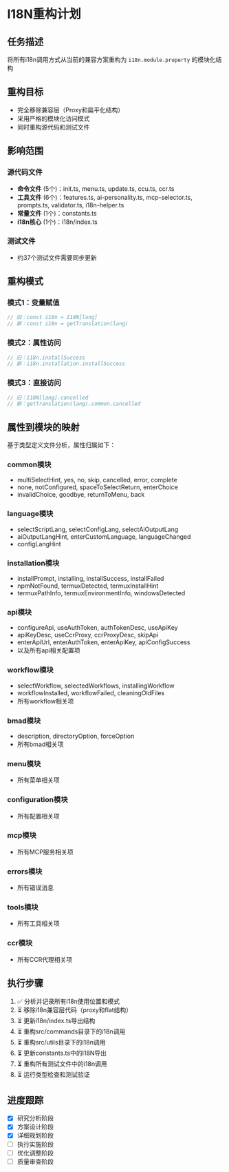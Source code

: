 # I18N重构计划

## 任务描述
将所有i18n调用方式从当前的兼容方案重构为 `i18n.module.property` 的模块化结构

## 重构目标
- 完全移除兼容层（Proxy和扁平化结构）
- 采用严格的模块化访问模式
- 同时重构源代码和测试文件

## 影响范围

### 源代码文件
- **命令文件** (5个)：init.ts, menu.ts, update.ts, ccu.ts, ccr.ts
- **工具文件** (6个)：features.ts, ai-personality.ts, mcp-selector.ts, prompts.ts, validator.ts, i18n-helper.ts
- **常量文件** (1个)：constants.ts
- **i18n核心** (1个)：i18n/index.ts

### 测试文件
- 约37个测试文件需要同步更新

## 重构模式

### 模式1：变量赋值
```typescript
// 旧：const i18n = I18N[lang]
// 新：const i18n = getTranslation(lang)
```

### 模式2：属性访问
```typescript
// 旧：i18n.installSuccess
// 新：i18n.installation.installSuccess
```

### 模式3：直接访问
```typescript
// 旧：I18N[lang].cancelled
// 新：getTranslation(lang).common.cancelled
```

## 属性到模块的映射

基于类型定义文件分析，属性归属如下：

### common模块
- multiSelectHint, yes, no, skip, cancelled, error, complete
- none, notConfigured, spaceToSelectReturn, enterChoice
- invalidChoice, goodbye, returnToMenu, back

### language模块  
- selectScriptLang, selectConfigLang, selectAiOutputLang
- aiOutputLangHint, enterCustomLanguage, languageChanged
- configLangHint

### installation模块
- installPrompt, installing, installSuccess, installFailed
- npmNotFound, termuxDetected, termuxInstallHint
- termuxPathInfo, termuxEnvironmentInfo, windowsDetected

### api模块
- configureApi, useAuthToken, authTokenDesc, useApiKey
- apiKeyDesc, useCcrProxy, ccrProxyDesc, skipApi
- enterApiUrl, enterAuthToken, enterApiKey, apiConfigSuccess
- 以及所有api相关配置项

### workflow模块
- selectWorkflow, selectedWorkflows, installingWorkflow
- workflowInstalled, workflowFailed, cleaningOldFiles
- 所有workflow相关项

### bmad模块
- description, directoryOption, forceOption
- 所有bmad相关项

### menu模块
- 所有菜单相关项

### configuration模块
- 所有配置相关项

### mcp模块
- 所有MCP服务相关项

### errors模块
- 所有错误消息

### tools模块
- 所有工具相关项

### ccr模块
- 所有CCR代理相关项

## 执行步骤

1. ✅ 分析并记录所有i18n使用位置和模式
2. ⏳ 移除i18n兼容层代码（proxy和flat结构）
3. ⏳ 更新i18n/index.ts导出结构
4. ⏳ 重构src/commands目录下的i18n调用
5. ⏳ 重构src/utils目录下的i18n调用
6. ⏳ 更新constants.ts中的I18N导出
7. ⏳ 重构所有测试文件中的i18n调用
8. ⏳ 运行类型检查和测试验证

## 进度跟踪
- [x] 研究分析阶段
- [x] 方案设计阶段
- [x] 详细规划阶段
- [ ] 执行实施阶段
- [ ] 优化调整阶段
- [ ] 质量审查阶段